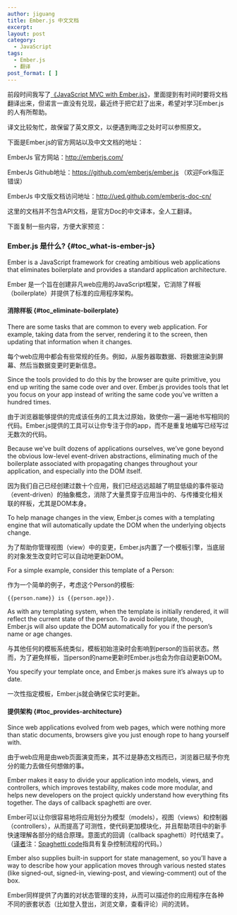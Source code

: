 ```yaml
---
author: jiguang
title: Ember.js 中文文档
excerpt:
layout: post
category:
  - JavaScript
tags:
  - Ember.js
  - 翻译
post_format: [ ]
---
```

前段时间我写了[《JavaScript MVC with Ember.js》][1]，里面提到有时间时要将文档翻译出来，但诺言一直没有兑现，最近终于把它赶了出来，希望对学习Ember.js的人有所帮助。

译文比较匆忙，故保留了英文原文，以便遇到晦涩之处时可以参照原文。

下面是Ember.js的官方网站以及中文文档的地址：

EmberJs 官方网站：<http://emberjs.com/>

EmberJs Github地址：<https://github.com/emberjs/ember.js> （欢迎Fork指正错误）

EmberJs 中文版文档访问地址：<http://ued.github.com/emberjs-doc-cn/>

这里的文档并不包含API文档，是官方Doc的中文译本，全人工翻译。

下面复制一些内容，方便大家预览：

### Ember.js 是什么? {#toc_what-is-ember-js}

Ember is a JavaScript framework for creating ambitious web applications that eliminates boilerplate and provides a standard application architecture.

Ember 是一个旨在创建非凡web应用的JavaScript框架，它消除了样板（boilerplate）并提供了标准的应用程序架构。

#### 消除样板 {#toc_eliminate-boilerplate}

There are some tasks that are common to every web application. For example, taking data from the server, rendering it to the screen, then updating that information when it changes.

每个web应用中都会有些常规的任务。例如，从服务器取数据、将数据渲染到屏幕、然后当数据变更时更新信息。

Since the tools provided to do this by the browser are quite primitive, you end up writing the same code over and over. Ember.js provides tools that let you focus on your app instead of writing the same code you’ve written a hundred times.

由于浏览器能够提供的完成该任务的工具太过原始，致使你一遍一遍地书写相同的代码。Ember.js提供的工具可以让你专注于你的app，而不是重复地编写已经写过无数次的代码。

Because we’ve built dozens of applications ourselves, we’ve gone beyond the obvious low-level event-driven abstractions, eliminating much of the boilerplate associated with propagating changes throughout your application, and especially into the DOM itself.

因为我们自己已经创建过数十个应用，我们已经远远超越了明显低级的事件驱动（event-driven）的抽象概念，消除了大量贯穿于应用当中的、与传播变化相关联的样板，尤其是DOM本身。

To help manage changes in the view, Ember.js comes with a templating engine that will automatically update the DOM when the underlying objects change.

为了帮助你管理视图（view）中的变更，Ember.js内置了一个模板引擎，当底层的对象发生改变时它可以自动地更新DOM。

For a simple example, consider this template of a Person:

作为一个简单的例子，考虑这个Person的模板:

    {{person.name}} is {{person.age}}.

As with any templating system, when the template is initially rendered, it will reflect the current state of the person. To avoid boilerplate, though, Ember.js will also update the DOM automatically for you if the person’s name or age changes.

与其他任何的模板系统类似，模板初始渲染时会影响到person的当前状态。然而，为了避免样板，当person的name更新时Ember.js也会为你自动更新DOM。

You specify your template once, and Ember.js makes sure it’s always up to date.

一次性指定模板，Ember.js就会确保它实时更新。

#### 提供架构 {#toc_provides-architecture}

Since web applications evolved from web pages, which were nothing more than static documents, browsers give you just enough rope to hang yourself with.

由于web应用是由web页面演变而来，其不过是静态文档而已，浏览器已赋予你充分的能力去做任何想做的事。

Ember makes it easy to divide your application into models, views, and controllers, which improves testability, makes code more modular, and helps new developers on the project quickly understand how everything fits together. The days of callback spaghetti are over.

Ember可以让你很容易地将应用划分为模型（models），视图（views）和控制器（controllers），从而提高了可测性，使代码更加模块化，并且帮助项目中的新手快速理解各部分的结合原理。意面式的回调（callback spaghetti）时代结束了。（[译者][2]注：[Spaghetti code][3]指具有复杂控制流程的代码。）

Ember also supplies built-in support for state management, so you’ll have a way to describe how your application moves through various nested states (like signed-out, signed-in, viewing-post, and viewing-comment) out of the box.

Ember同样提供了内置的对状态管理的支持，从而可以描述你的应用程序在各种不同的嵌套状态（比如登入登出，浏览文章，查看评论）间的流转。

 [1]: http://jiguang.github.com/index.php/2012/06/javascript-mvc-with-emberjs/
 [2]: https://twitter.com/laserji
 [3]: http://en.wikipedia.org/wiki/Spaghetti_code